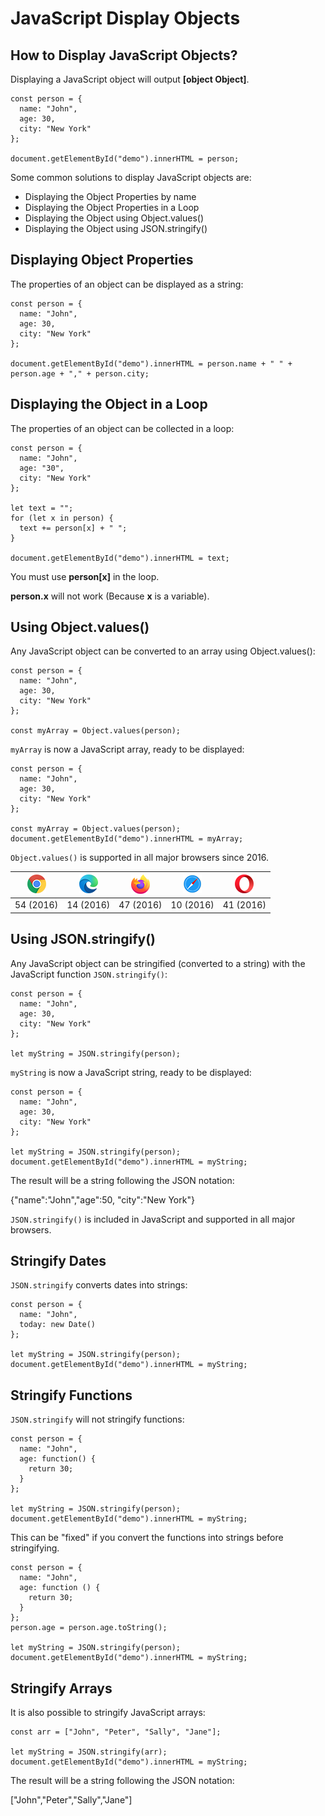 # JavaScript Display Objects

## How to Display JavaScript Objects?

Displaying a JavaScript object will output **[object Object]**.

```
const person = {
  name: "John",
  age: 30,
  city: "New York"
};

document.getElementById("demo").innerHTML = person;
```

Some common solutions to display JavaScript objects are:

* Displaying the Object Properties by name
* Displaying the Object Properties in a Loop
* Displaying the Object using Object.values()
* Displaying the Object using JSON.stringify()

## Displaying Object Properties

The properties of an object can be displayed as a string:

```
const person = {
  name: "John",
  age: 30, 
  city: "New York" 
};

document.getElementById("demo").innerHTML = person.name + " " + person.age + "," + person.city;
```

## Displaying the Object in a Loop

The properties of an object can be collected in a loop:

```
const person = {
  name: "John",
  age: "30",
  city: "New York"
};

let text = "";
for (let x in person) {
  text += person[x] + " ";
}

document.getElementById("demo").innerHTML = text;
```

You must use **person[x]** in the loop.

**person.x** will not work (Because **x** is a variable).

## Using Object.values()

Any JavaScript object can be converted to an array using Object.values():

```
const person = {
  name: "John",
  age: 30,
  city: "New York"
};

const myArray = Object.values(person);
```

`myArray` is now a JavaScript array, ready to be displayed:

```
const person = {
  name: "John",
  age: 30,
  city: "New York"
};

const myArray = Object.values(person);
document.getElementById("demo").innerHTML = myArray;
```

`Object.values()` is supported in all major browsers since 2016.

| ![chrome](../../JS%20Tutorial/__26_array_iteration/compatible_chrome.png) | ![edge](../../JS%20Tutorial/__26_array_iteration/compatible_edge.png) | ![firefox](../../JS%20Tutorial/__26_array_iteration/compatible_firefox.png) | ![safari](../../JS%20Tutorial/__26_array_iteration/compatible_safari.png) | ![operamini](../../JS%20Tutorial/__26_array_iteration/compatible_opera.png) |
| ---------------------------------- | ------------------------------ | ------------------------------------ | ---------------------------------- | ------------------------------------ |
| 54 (2016)                          | 14 (2016)                      | 47 (2016)                            | 10 (2016)                          | 41 (2016)                            |


## Using JSON.stringify()

Any JavaScript object can be stringified (converted to a string) with the JavaScript function `JSON.stringify()`:

```
const person = {
  name: "John",
  age: 30,
  city: "New York"
};

let myString = JSON.stringify(person);
```

`myString` is now a JavaScript string, ready to be displayed:

```
const person = {
  name: "John",
  age: 30,
  city: "New York"
};

let myString = JSON.stringify(person);
document.getElementById("demo").innerHTML = myString;
```

The result will be a string following the JSON notation:

{"name":"John","age":50, "city":"New York"}

`JSON.stringify()` is included in JavaScript and supported in all major browsers.

## Stringify Dates

`JSON.stringify` converts dates into strings:

```
const person = {
  name: "John",
  today: new Date()
};

let myString = JSON.stringify(person);
document.getElementById("demo").innerHTML = myString;
```

## Stringify Functions

`JSON.stringify` will not stringify functions:

```
const person = {
  name: "John",
  age: function() {
    return 30;
  }
};

let myString = JSON.stringify(person);
document.getElementById("demo").innerHTML = myString;
```

This can be "fixed" if you convert the functions into strings before stringifying.

```
const person = {
  name: "John",
  age: function () {
    return 30;
  }
};
person.age = person.age.toString();

let myString = JSON.stringify(person);
document.getElementById("demo").innerHTML = myString;
```

## Stringify Arrays

It is also possible to stringify JavaScript arrays:


```
const arr = ["John", "Peter", "Sally", "Jane"];

let myString = JSON.stringify(arr);
document.getElementById("demo").innerHTML = myString; 
```

The result will be a string following the JSON notation:

["John","Peter","Sally","Jane"]